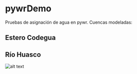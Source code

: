 # pywrDemo
Pruebas de asignación de agua en pywr. Cuencas modeladas:

## Estero Codegua
## Río Huasco

![alt text](https://uc9c3bb8b70aee111eb832cea339.previews.dropboxusercontent.com/p/thumb/ABxWJtPmo_yuK6j5x4CIcTUi6rERC8kDKKV6fASixl_F4y1UOD8hWRo_Hl84QdVrIWHSwQ0542hEUcOLONTyf9WGe9nYwrOl_3efWWhAHWJRLKXYKnJcFT0rk_AFlrh1VPz2IixtKAPJvjFcCFdCuw4JmDcS6DCLHqwmVykAt393zKzzvTaSuXVBCnp6YwkvdFYLTv8df9lyPvaySSic0igyuRvQEM5LLZkALd5V0BJIPeg3Y5W-3k0IIe9wkhiKqZ60JI2kPraYI1Jptcfdi25tsyP-G5WJfzbFSmg7kzzVxiNPKqh1eyC7In7gzG1sipy43zxuZyP_ssF8zEnLUDLYnWOSwrZoXshqBlFlDq2hTa_jc_eN0i-1LzbmdBiyUWXuR-yYfyvDMS5dv294E4zns5ozMJ5FJULFcUSMa_9EWw/p.png)
```
